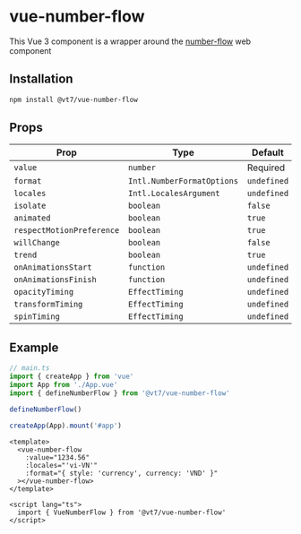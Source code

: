 # vue-number-flow

This Vue 3 component is a wrapper around the [number-flow](https://github.com/barvian/number-flow) web component

## Installation

```sh
npm install @vt7/vue-number-flow
```

## Props

| Prop                     | Type                        | Default    |
|--------------------------|-----------------------------|------------|
| `value`                  | `number`                    | Required   |
| `format`                 | `Intl.NumberFormatOptions`  | `undefined`|
| `locales`                | `Intl.LocalesArgument`      | `undefined`|
| `isolate`                | `boolean`                   | `false`    |
| `animated`               | `boolean`                   | `true`     |
| `respectMotionPreference`| `boolean`                   | `true`     |
| `willChange`             | `boolean`                   | `false`    |
| `trend`                  | `boolean`                   | `true`     |
| `onAnimationsStart`      | `function`                  | `undefined`|
| `onAnimationsFinish`     | `function`                  | `undefined`|
| `opacityTiming`          | `EffectTiming`              | `undefined`|
| `transformTiming`        | `EffectTiming`              | `undefined`|
| `spinTiming`             | `EffectTiming`              | `undefined`|

## Example

```ts
// main.ts
import { createApp } from 'vue'
import App from './App.vue'
import { defineNumberFlow } from '@vt7/vue-number-flow'

defineNumberFlow()

createApp(App).mount('#app')

```

```vue
<template>
  <vue-number-flow
    :value="1234.56"
    :locales="'vi-VN'"
    :format="{ style: 'currency', currency: 'VND' }"
  ></vue-number-flow>
</template>

<script lang="ts">
  import { VueNumberFlow } from '@vt7/vue-number-flow'
</script>
```

